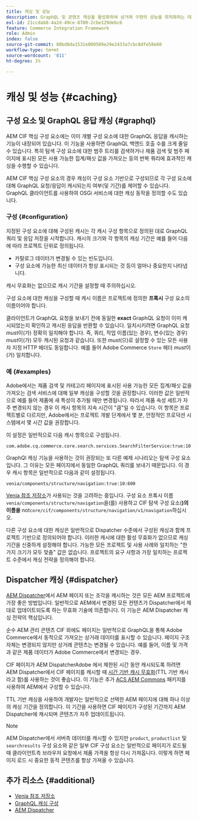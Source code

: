 ```yaml
---
title: 캐싱 및 성능
description: GraphQL 및 콘텐츠 캐싱을 활성화하여 상거래 구현의 성능을 최적화하는 데 사용할 수 있는 다양한 구성에 대해 알아봅니다.
exl-id: 21ccdab8-4a2d-49ce-8700-2cbe129debc6
feature: Commerce Integration Framework
role: Admin
index: false
source-git-commit: 80bd8da1531e009509e29e2433a7cbc8dfe58e60
workflow-type: tm+mt
source-wordcount: '811'
ht-degree: 1%

---
```



# 캐싱 및 성능 {#caching}

## 구성 요소 및 GraphQL 응답 캐싱 {#graphql}

AEM CIF 핵심 구성 요소에는 이미 개별 구성 요소에 대한 GraphQL 응답을 캐시하는 기능이 내장되어 있습니다. 이 기능을 사용하면 GraphQL 백엔드 호출 수를 크게 줄일 수 있습니다. 특히 탐색 구성 요소에 대한 범주 트리를 검색하거나 제품 검색 및 범주 페이지에 표시된 모든 사용 가능한 집계/패싯 값을 가져오는 등의 반복 쿼리에 효과적인 캐싱을 수행할 수 있습니다.

AEM CIF 핵심 구성 요소의 경우 캐싱이 구성 요소 기반으로 구성되므로 각 구성 요소에 대해 GraphQL 요청/응답이 캐시되는지 여부(및 기간)를 제어할 수 있습니다. GraphQL 클라이언트를 사용하여 OSGi 서비스에 대한 캐싱 동작을 정의할 수도 있습니다.

### 구성 {#configuration}

지정된 구성 요소에 대해 구성된 캐시는 각 캐시 구성 항목으로 정의된 대로 GraphQL 쿼리 및 응답 저장을 시작합니다. 캐시의 크기와 각 항목의 캐싱 기간은 예를 들어 다음에 따라 프로젝트 단위로 정의됩니다.

* 카탈로그 데이터가 변경될 수 있는 빈도입니다.
* 구성 요소에 가능한 최신 데이터가 항상 표시되는 것 등이 얼마나 중요한지 나타냅니다.

캐시 무효화는 없으므로 캐시 기간을 설정할 때 주의하십시오.

구성 요소에 대한 캐싱을 구성할 때 캐시 이름은 프로젝트에 정의한 **프록시** 구성 요소의 이름이어야 합니다.

클라이언트가 GraphQL 요청을 보내기 전에 동일한 **exact** GraphQL 요청이 이미 캐시되었는지 확인하고 캐시된 응답을 반환할 수 있습니다. 일치시키려면 GraphQL 요청 _must_&#x200B;이(가) 정확히 일치해야 합니다. 즉, 쿼리, 작업 이름(있는 경우), 변수(있는 경우) _must_&#x200B;이(가) 모두 캐시된 요청과 같습니다. 또한 _must_(으)로 설정할 수 있는 모든 사용자 지정 HTTP 헤더도 동일합니다. 예를 들어 Adobe Commerce `Store` 헤더 _must_&#x200B;이(가) 일치합니다.

### 예 {#examples}

Adobe에서는 제품 검색 및 카테고리 페이지에 표시된 사용 가능한 모든 집계/패싯 값을 가져오는 검색 서비스에 대해 일부 캐싱을 구성할 것을 권장합니다. 이러한 값은 일반적으로 예를 들어 제품에 새 특성이 추가될 때만 변경됩니다. 따라서 제품 속성 세트가 자주 변경되지 않는 경우 이 캐시 항목의 지속 시간이 &quot;큼&quot;일 수 있습니다. 이 항목은 프로젝트별로 다르지만, Adobe에서는 프로젝트 개발 단계에서 몇 분, 안정적인 프로덕션 시스템에서 몇 시간 값을 권장합니다.

이 설정은 일반적으로 다음 캐시 항목으로 구성됩니다.

```text
com.adobe.cq.commerce.core.search.services.SearchFilterService:true:10:3600
```

GraphQl 캐싱 기능을 사용하는 것이 권장되는 또 다른 예제 시나리오는 탐색 구성 요소입니다. 그 이유는 모든 페이지에서 동일한 GraphQL 쿼리를 보내기 때문입니다. 이 경우 캐시 항목은 일반적으로 다음과 같이 설정됩니다.

```text
venia/components/structure/navigation:true:10:600
```

[Venia 참조 저장소](https://github.com/adobe/aem-cif-guides-venia)가 사용되는 것을 고려하는 중입니다. 구성 요소 프록시 이름 `venia/components/structure/navigation`을(를) 사용하고 CIF 탐색 구성 요소(**)의 이름을** not`core/cif/components/structure/navigation/v1/navigation`하십시오.

다른 구성 요소에 대한 캐싱은 일반적으로 Dispatcher 수준에서 구성된 캐싱과 함께 프로젝트 기반으로 정의되어야 합니다. 이러한 캐시에 대한 활성 무효화가 없으므로 캐싱 기간을 신중하게 설정해야 합니다. 가능한 모든 프로젝트 및 사용 사례와 일치하는 &quot;한 가지 크기가 모두 맞춤&quot; 값은 없습니다. 프로젝트의 요구 사항과 가장 일치하는 프로젝트 수준에서 캐싱 전략을 정의해야 합니다.

## Dispatcher 캐싱 {#dispatcher}

[AEM Dispatcher](https://experienceleague.adobe.com/ko/docs/experience-manager-dispatcher/using/dispatcher)에서 AEM 페이지 또는 조각을 캐시하는 것은 모든 AEM 프로젝트에 가장 좋은 방법입니다. 일반적으로 AEM에서 변경된 모든 컨텐츠가 Dispatcher에서 제대로 업데이트되도록 하는 무효화 기술에 의존합니다. 이 기능은 AEM Dispatcher 캐싱 전략의 핵심입니다.

순수 AEM 관리 콘텐츠 CIF 외에도 페이지는 일반적으로 GraphQL을 통해 Adobe Commerce에서 동적으로 가져오는 상거래 데이터를 표시할 수 있습니다. 페이지 구조 자체는 변경되지 않지만 상거래 콘텐츠는 변경될 수 있습니다. 예를 들어, 이름 및 가격과 같은 제품 데이터가 Adobe Commerce에서 변경되는 경우.

CIF 페이지가 AEM DispatcherAdobe 에서 제한된 시간 동안 캐시되도록 하려면 AEM Dispatcher에서 CIF 페이지를 캐시할 때 [시간 기반 캐시 무효화](https://experienceleague.adobe.com/ko/docs/experience-manager-dispatcher/using/configuring/dispatcher-configuration#configuring-time-based-cache-invalidation-enablettl)&#x200B;(TTL 기반 캐시라고 함)를 사용하는 것이 좋습니다. 이 기능은 추가 [ACS AEM Commons](https://adobe-consulting-services.github.io/acs-aem-commons/) 패키지를 사용하여 AEM에서 구성할 수 있습니다.

TTL 기반 캐싱을 사용하여 개발자는 일반적으로 선택한 AEM 페이지에 대해 하나 이상의 캐싱 기간을 정의합니다. 이 기간을 사용하면 CIF 페이지가 구성된 기간까지 AEM Dispatcher에 캐시되며 콘텐츠가 자주 업데이트됩니다.

>[!NOTE]
>
>AEM Dispatcher에서 서버측 데이터를 캐시할 수 있지만 `product`, `productlist` 및 `searchresults` 구성 요소와 같은 일부 CIF 구성 요소는 일반적으로 페이지가 로드될 때 클라이언트측 브라우저 요청에서 제품 가격을 항상 다시 가져옵니다. 이렇게 하면 페이지 로드 시 중요한 동적 콘텐츠를 항상 가져올 수 있습니다.

## 추가 리소스 {#additional}

* [Venia 참조 저장소](https://github.com/adobe/aem-cif-guides-venia)
* [GraphQL 캐싱 구성](https://github.com/adobe/commerce-cif-graphql-client#caching)
* [AEM Dispatcher](https://experienceleague.adobe.com/ko/docs/experience-manager-dispatcher/using/dispatcher)

